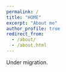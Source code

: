 ```yaml
---
permalink: /
title: "HOME"
excerpt: "About me"
author_profile: true
redirect_from: 
  - /about/
  - /about.html
---
```


Under migration.


